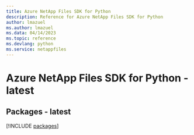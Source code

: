 ```yaml
---
title: Azure NetApp Files SDK for Python
description: Reference for Azure NetApp Files SDK for Python
author: lmazuel
ms.author: lmazuel
ms.data: 04/14/2023
ms.topic: reference
ms.devlang: python
ms.service: netappfiles
---
```

# Azure NetApp Files SDK for Python - latest
## Packages - latest
[!INCLUDE [packages](netapp-files-index.md)]
